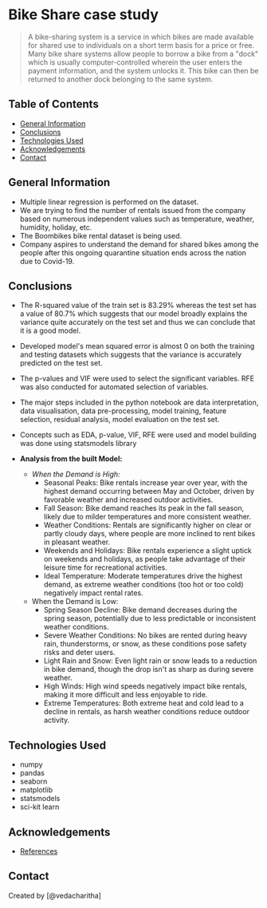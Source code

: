 # Bike Share case study
> A bike-sharing system is a service in which bikes are made available for shared use to individuals on a short term basis for a price or free. Many bike share systems allow people to borrow a bike from a "dock" which is usually computer-controlled wherein the user enters the payment information, and the system unlocks it. This bike can then be returned to another dock belonging to the same system.


## Table of Contents
* [General Information](#general-information)
* [Conclusions](#conclusions)
* [Technologies Used](#technologies-used)
* [Acknowledgements](#acknowledgements)
* [Contact](#contact)


## General Information
- Multiple linear regression is performed on the dataset.
- We are trying to find the number of rentals issued from the company based on numerous independent values such as temperature, weather, humidity, holiday, etc. 
- The Boombikes bike rental dataset is being used.
- Company aspires to understand the demand for shared bikes among the people after this ongoing quarantine situation ends across the nation due to Covid-19.


## Conclusions
- The R-squared value of the train set is 83.29% whereas the test set has a value of 80.7% which suggests that our model broadly explains the variance quite accurately on the test set and thus we can conclude that it is a good model.

- Developed model's mean squared error is almost 0 on both the training and testing datasets which suggests that the variance is accurately predicted on the test set.
- The p-values and VIF were used to select the significant variables. RFE was also conducted for automated selection of variables.
- The major steps included in the python notebook are data interpretation, data visualisation, data pre-processing, model training, feature selection, residual analysis, model evaluation on the test set. 

- Concepts such as EDA, p-value, VIF, RFE were used and model building was done using statsmodels library
- **Analysis from the built Model:**
    - *When the Demand is High:*
        - Seasonal Peaks: Bike rentals increase year over year, with the highest demand occurring between May and October, driven by favorable weather and increased outdoor activities.
        - Fall Season: Bike demand reaches its peak in the fall season, likely due to milder temperatures and more consistent weather.
        - Weather Conditions: Rentals are significantly higher on clear or partly cloudy days, where people are more inclined to rent bikes in pleasant weather.
        - Weekends and Holidays: Bike rentals experience a slight uptick on weekends and holidays, as people take advantage of their leisure time for recreational activities.
        - Ideal Temperature: Moderate temperatures drive the highest demand, as extreme weather conditions (too hot or too cold) negatively impact rental rates.
    - When the Demand is Low:
        - Spring Season Decline: Bike demand decreases during the spring season, potentially due to less predictable or inconsistent weather conditions.
        - Severe Weather Conditions: No bikes are rented during heavy rain, thunderstorms, or snow, as these conditions pose safety risks and deter users.
        - Light Rain and Snow: Even light rain or snow leads to a reduction in bike demand, though the drop isn't as sharp as during severe weather.
        - High Winds: High wind speeds negatively impact bike rentals, making it more difficult and less enjoyable to ride.
        - Extreme Temperatures: Both extreme heat and cold lead to a decline in rentals, as harsh weather conditions reduce outdoor activity.

## Technologies Used
- numpy
- pandas
- seaborn
- matplotlib
- statsmodels
- sci-kit learn


## Acknowledgements
- [References](https://github.com/ContentUpgrad/Linear-Regression)


## Contact
Created by [@vedacharitha] 
